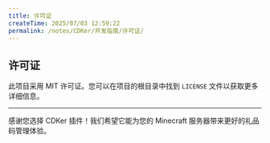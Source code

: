 ```yaml
---
title: 许可证
createTime: 2025/07/03 12:59:22
permalink: /notes/CDKer/开发指南/许可证/
---
```

## 许可证

此项目采用 MIT 许可证。您可以在项目的根目录中找到 `LICENSE` 文件以获取更多详细信息。

---

感谢您选择 CDKer 插件！我们希望它能为您的 Minecraft 服务器带来更好的礼品码管理体验。